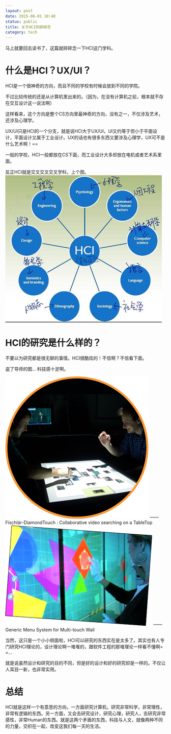 ```yaml
---
layout: post
date: 2015-06-01 10:48
status: public
title: 关于HCI的碎碎念
category: tech
---
```


马上就要回去读书了，这篇就碎碎念一下HCI这门学科。

# 什么是HCI？UX/UI？

HCI是一个很神奇的方向，而且不同的学校有时候会放到不同的学院。

不过比较传统的还是从计算机里出来的。（因为，在没有计算机之前，根本就不存在交互设计这一说法啊）

这样看来，这个方向是整个CS方向里最神奇的方向，没有之一，不仅涉及艺术，还涉及心理学。

UX/UI只是HCI的一个分支，就是说HCI大于UX/UI，UI又约等于但小于平面设计，平面设计又属于工业设计。UX的话也有很多东西又要涉及心理学，UX可不是什么艺术啊！==

一般的学校，HCI一般都放在CS下面，而工业设计大多却放在电机或者艺术系里面。

反正HCI就是交叉交叉交叉学科，上个图。
![HCI](/images/fe270d57365902f02fe8729b10e298b0_b.jpg "HCI")

# HCI的研究是什么样的？

不要以为研究都是很无聊的事情。HCI很酷炫的！不信啊？不信看下面。

盗了导师的图... 科技感十足啊。

![Collaborative video searching on a TableTop](/images/84f10b67d440db062d93894ad3f6daf3_b.jpg "Collaborative video searching on a TableTop")
—— Físchlár-DiamondTouch : Collaborative video searching on a TableTop
![Generic Menu System for Multi-touch Wall](/images/50754e12c4a3f1acfd4171e5fb74f104_b.jpg "Generic Menu System for Multi-touch Wall")
—— Generic Menu System for Multi-touch Wall

当然，这只是一个小小侧面啦，HCI可以研究的东西实在是太多了。其实也有人专门研究HCI理论的，设计理论啊一堆堆的，跟软件工程的那堆理论一样看不懂啊= =...

就是说虽然设计和研究的目的不同，但是好的设计和好的研究却是一样的。不仅让人耳目一新，也非常实用。

# 总结

HCI就是这样一个有意思的方向，一方面研究计算机，研究非常科学，非常理性，非常有逻辑的东西。另一方面，又会去研究设计，研究心理，研究人，去研究非常感性，非常Human的东西。就是这两个矛盾的东西，科技与人文，就像两种不同的力量，交织在一起，改变这我们每一天的生活。
